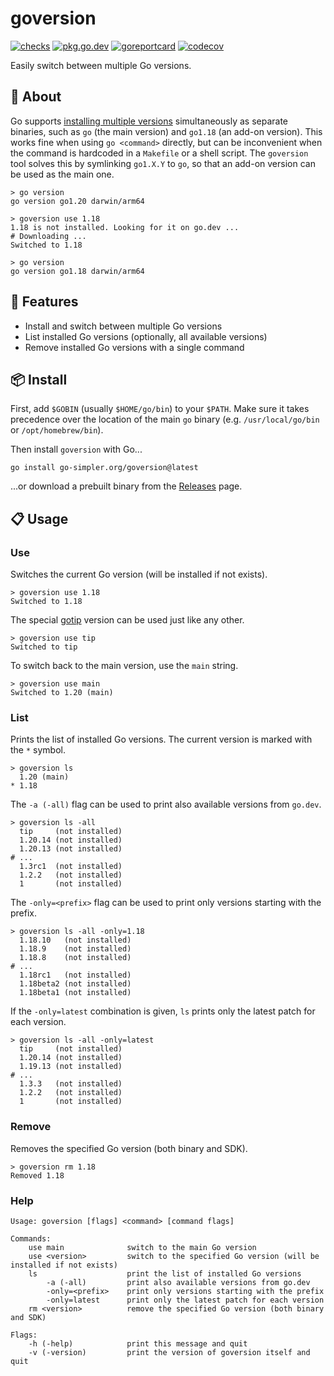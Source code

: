 # goversion

[![checks](https://github.com/go-simpler/goversion/actions/workflows/checks.yml/badge.svg)](https://github.com/go-simpler/goversion/actions/workflows/checks.yml)
[![pkg.go.dev](https://pkg.go.dev/badge/go-simpler.org/goversion.svg)](https://pkg.go.dev/go-simpler.org/goversion)
[![goreportcard](https://goreportcard.com/badge/go-simpler.org/goversion)](https://goreportcard.com/report/go-simpler.org/goversion)
[![codecov](https://codecov.io/gh/go-simpler/goversion/branch/main/graph/badge.svg)](https://codecov.io/gh/go-simpler/goversion)

Easily switch between multiple Go versions.

## 📌 About

Go supports [installing multiple versions][1] simultaneously as separate binaries,
such as `go` (the main version) and `go1.18` (an add-on version).
This works fine when using `go <command>` directly,
but can be inconvenient when the command is hardcoded in a `Makefile` or a shell script.
The `goversion` tool solves this by symlinking `go1.X.Y` to `go`,
so that an add-on version can be used as the main one.

```shell
> go version
go version go1.20 darwin/arm64

> goversion use 1.18
1.18 is not installed. Looking for it on go.dev ...
# Downloading ...
Switched to 1.18

> go version
go version go1.18 darwin/arm64
```

## 🚀 Features

* Install and switch between multiple Go versions
* List installed Go versions (optionally, all available versions)
* Remove installed Go versions with a single command

## 📦 Install

First, add `$GOBIN` (usually `$HOME/go/bin`) to your `$PATH`.
Make sure it takes precedence over the location of the main `go` binary (e.g. `/usr/local/go/bin` or `/opt/homebrew/bin`).

Then install `goversion` with Go...

```shell
go install go-simpler.org/goversion@latest
```

...or download a prebuilt binary from the [Releases][2] page.

## 📋 Usage

### Use

Switches the current Go version (will be installed if not exists).

```shell
> goversion use 1.18
Switched to 1.18
```

The special [gotip][3] version can be used just like any other.

```shell
> goversion use tip
Switched to tip
```

To switch back to the main version, use the `main` string.

```shell
> goversion use main
Switched to 1.20 (main)
```

### List

Prints the list of installed Go versions.
The current version is marked with the `*` symbol.

```shell
> goversion ls
  1.20 (main)
* 1.18
```

The `-a (-all)` flag can be used to print also available versions from `go.dev`.

```shell
> goversion ls -all
  tip     (not installed)
  1.20.14 (not installed)
  1.20.13 (not installed)
# ...
  1.3rc1  (not installed)
  1.2.2   (not installed)
  1       (not installed)
```

The `-only=<prefix>` flag can be used to print only versions starting with the prefix.

```shell
> goversion ls -all -only=1.18
  1.18.10   (not installed)
  1.18.9    (not installed)
  1.18.8    (not installed)
# ...
  1.18rc1   (not installed)
  1.18beta2 (not installed)
  1.18beta1 (not installed)
```

If the `-only=latest` combination is given, `ls` prints only the latest patch for each version.

```shell
> goversion ls -all -only=latest
  tip     (not installed)
  1.20.14 (not installed)
  1.19.13 (not installed)
# ...
  1.3.3   (not installed)
  1.2.2   (not installed)
  1       (not installed)
```

### Remove

Removes the specified Go version (both binary and SDK).

```shell
> goversion rm 1.18
Removed 1.18
```

### Help

```shell
Usage: goversion [flags] <command> [command flags]

Commands:
    use main              switch to the main Go version
    use <version>         switch to the specified Go version (will be installed if not exists)
    ls                    print the list of installed Go versions
        -a (-all)         print also available versions from go.dev
        -only=<prefix>    print only versions starting with the prefix
        -only=latest      print only the latest patch for each version
    rm <version>          remove the specified Go version (both binary and SDK)

Flags:
    -h (-help)            print this message and quit
    -v (-version)         print the version of goversion itself and quit
```

[1]: https://go.dev/doc/manage-install
[2]: https://github.com/go-simpler/goversion/releases
[3]: https://pkg.go.dev/golang.org/dl/gotip
